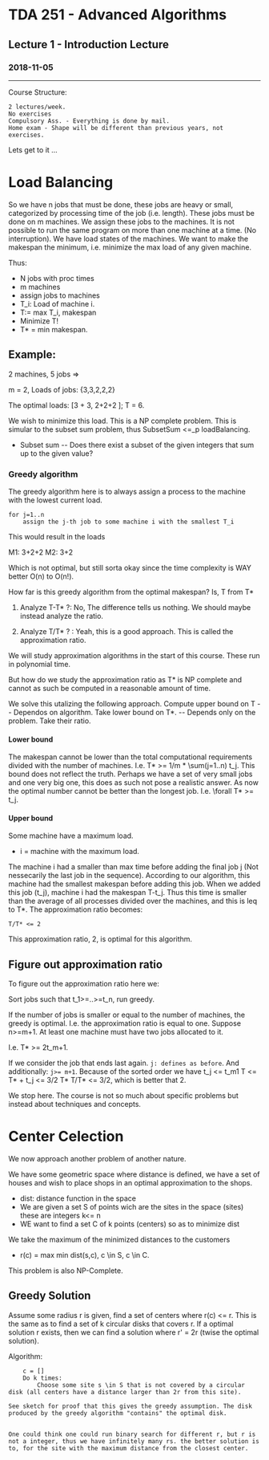 # TDA 251 - Advanced Algorithms
## Lecture 1 - Introduction Lecture
### 2018-11-05
---
Course Structure:
```
2 lectures/week. 
No exercises
Compulsory Ass. - Everything is done by mail. 
Home exam - Shape will be different than previous years, not exercises. 
```

Lets get to it ... 

 # Load Balancing
 So we have n jobs that must be done, these jobs are heavy or small, categorized by processing time of the job (i.e. length). These jobs must be done on m machines. We assign these jobs to the machines. It is not possible to run the same program on more than one machine at a time. (No interruption). We have load states of the machines. We want to make the makespan the minimum, i.e. minimize the max load of any given machine. 

 Thus: 
 * N jobs with proc times 
 * m machines
 * assign jobs to machines 
 * T_i: Load of machine i.
 * T:= max T_i, makespan
 * Minimize T!
 * T* = min makespan.

## Example:
2 machines, 5 jobs =>

m = 2, 
Loads of jobs: 
{3,3,2,2,2}

The optimal loads: 
[3 + 3, 2+2+2 ]; T = 6.

We wish to minimize this load. This is a NP complete problem. This is simular to the subset sum problem, thus SubsetSum <=_p loadBalancing. 

* Subset sum -- Does there exist a subset of the given integers that sum up to the given value? 


### Greedy algorithm 
The greedy algorithm here is to always assign a process to the machine with the lowest current load. 
```
for j=1..n 
    assign the j-th job to some machine i with the smallest T_i
```


This would result in the loads

M1: 3+2+2
M2: 3+2

Which is not optimal, but still sorta okay since the time complexity is WAY better O(n) to O(n!).

How far is this greedy algorithm from the optimal makespan? Is, T from T*

1. Analyze T-T* ?: No, The difference tells us nothing. We should maybe instead analyze the ratio. 

2. Analyze T/T* ? : Yeah, this is a good approach. This is called the approximation ratio. 

We will study approximation algorithms in the start of this course. These run in polynomial time.

But how do we study the approximation ratio as T* is NP complete and cannot as such be computed in a reasonable amount of time. 

We solve this utalizing the following approach. 
Compute upper bound on T -- Dependos on algorithm.
Take lower bound on T*. -- Depends only on the problem.
Take their ratio.

#### Lower bound
The makespan cannot be lower than the total computational requirements divided with the number of machines. I.e.
T* >= 1/m * \sum(j=1..n) t_j. 
This bound does not reflect the truth. Perhaps we have a set of very small jobs and one very big one, this does as such not pose a realistic answer. As now the optimal number cannot be better than the longest job. I.e.
\forall T* >= t_j. 

#### Upper bound
Some machine have a maximum load. 
* i = machine with the maximum load. 

The machine i had a smaller than max time before adding the final job j (Not nessecarily the last job in the sequence). According to our algorithm, this machine had the smallest makespan before adding this job. When we added this job (t_j), machine i had the makespan T-t_j. Thus this time is smaller than the average of all processes divided over the machines, and this is leq to T*. The approximation ratio becomes: 
```
T/T* <= 2
```
This approximation ratio, 2, is optimal for this algorithm. 

## Figure out approximation ratio

To figure out the approximation ratio here we: 

Sort jobs such that 
t_1>=..>=t_n,
run greedy.  

If the number of jobs is smaller or equal to the number of machines, the greedy is optimal. I.e. the approximation ratio is equal to one. 
Suppose n>=m+1. At least one machine must have two jobs allocated to it. 

I.e.
T* >= 2t_m+1. 

If we consider the job that ends last again. ```j: defines as before```.  And additionally: ```j>= m+1```. Because of the sorted order we have 
t_j <= t_m1
T <= T* + t_j <= 3/2 T*
T/T* <= 3/2, which is better that 2. 

We stop here. The course is not so much about specific problems but instead about techniques and concepts.

# Center Celection
We now approach another problem of another nature. 

We have some geometric space where distance is defined, we have a set of houses and wish to place shops in an optimal approximation to the shops. 

* dist: distance function in the space
* We are given a set S of points wich are the sites in the space (sites) these are integers k<= n
* WE want to find a set C of k points (centers) so as to minimize dist

We take the maximum of the minimized distances to the customers 
* r(c) = max min dist(s,c), c \in S, c \in C. 

This problem is also NP-Complete. 

## Greedy Solution 
Assume some radius r is given, find a set of centers where r(c) <= r. This is the same as to find a set of k circular disks that covers r. 
If a optimal solution r exists, then we can find a solution where r' = 2r (twise the optimal solution). 

Algorithm: 
```
    c = []
    Do k times:
        Choose some site s \in S that is not covered by a circular disk (all centers have a distance larger than 2r from this site). 

See sketch for proof that this gives the greedy assumption. The disk produced by the greedy algorithm "contains" the optimal disk. 


One could think one could run binary search for different r, but r is not a integer, thus we have infinitely many rs. the better solution is to, for the site with the maximum distance from the closest center. 

